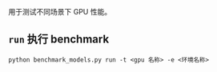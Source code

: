 用于测试不同场景下 GPU 性能。

## `run` 执行 benchmark

```
python benchmark_models.py run -t <gpu 名称> -e <环境名称>
```

## 